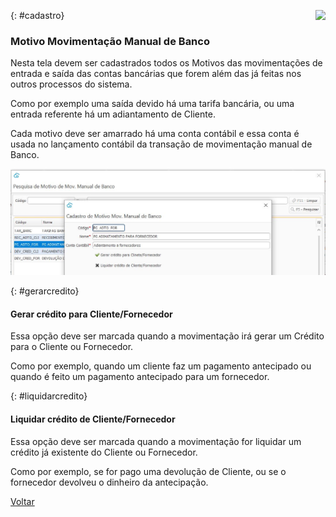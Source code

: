 <a href="http://docs.continentenuvem.com.br/dicas.html#dicas"><img align="right" src="http://docs.continentenuvem.com.br/images/dicas.jpg"></a>



{: #cadastro}

### Motivo Movimentação Manual de Banco

Nesta tela devem ser cadastrados todos os Motivos das movimentações de entrada e saída das contas bancárias que forem além das já feitas nos outros processos do sistema.

Como por exemplo uma saída devido há uma tarifa bancária, ou uma entrada referente há um adiantamento de Cliente. 

Cada motivo deve ser amarrado há uma conta contábil e essa conta é usada no lançamento contábil da transação de movimentação manual de Banco.

![](images/financeiro_motivo_movimentacao_manual.JPG)

{: #gerarcredito}

#### Gerar crédito para Cliente/Fornecedor

Essa opção deve ser marcada quando a movimentação irá gerar um Crédito para o Cliente ou Fornecedor.

Como por exemplo, quando um cliente faz um pagamento antecipado ou quando é feito um pagamento antecipado para um fornecedor. 

{: #liquidarcredito}

#### Liquidar crédito de Cliente/Fornecedor

Essa opção deve ser marcada quando a movimentação for liquidar um crédito já existente do Cliente ou Fornecedor.

Como por exemplo,  se for pago uma devolução de Cliente, ou se o fornecedor devolveu o dinheiro da antecipação.



[Voltar](financeiro.md#financeirobanco)



